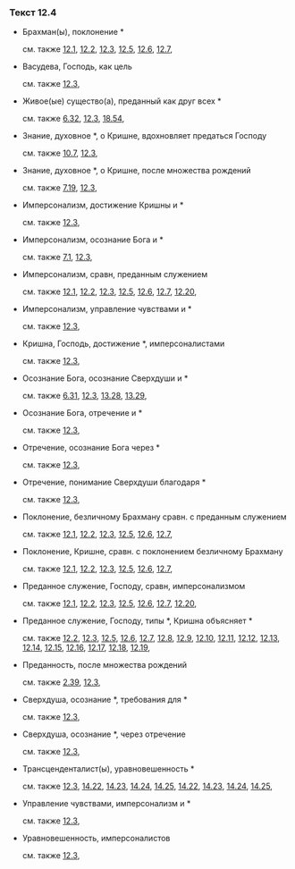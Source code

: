 ### Текст 12.4
	
- Брахман(ы), поклонение \*

	см. также  [12.1](../12/1201.md),  [12.2](../12/1202.md),  [12.3](../12/1203.md),  [12.5](../12/1205.md),  [12.6](../12/1206.md),  [12.7](../12/1207.md), 
	
- Васудева, Господь, как цель

	см. также  [12.3](../12/1203.md), 
	
- Живое(ые) существо(а), преданный как друг всех \*

	см. также  [6.32](../06/0632.md),  [12.3](../12/1203.md),  [18.54](../18/1854.md), 
	
- Знание, духовное \*, о Кришне, вдохновляет предаться Господу

	см. также  [10.7](../10/1007.md),  [12.3](../12/1203.md), 
	
- Знание, духовное \*, о Кришне, после множества рождений

	см. также  [7.19](../07/0719.md),  [12.3](../12/1203.md), 
	
- Имперсонализм, достижение Кришны и \*

	см. также  [12.3](../12/1203.md), 
	
- Имперсонализм, осознание Бога и \*

	см. также  [7.1](../07/0701.md),  [12.3](../12/1203.md), 
	
- Имперсонализм, сравн, преданным служением

	см. также  [12.1](../12/1201.md),  [12.2](../12/1202.md),  [12.3](../12/1203.md),  [12.5](../12/1205.md),  [12.6](../12/1206.md),  [12.7](../12/1207.md),  [12.20](../12/1220.md), 
	
- Имперсонализм, управление чувствами и \*

	см. также  [12.3](../12/1203.md), 
	
- Кришна, Господь, достижение \*, имперсоналистами

	см. также  [12.3](../12/1203.md), 
	
- Осознание Бога, осознание Сверхдуши и \*

	см. также  [6.31](../06/0631.md),  [12.3](../12/1203.md),  [13.28](../13/1328.md),  [13.29](../13/1329.md), 
	
- Осознание Бога, отречение и \*

	см. также  [12.3](../12/1203.md), 
	
- Отречение, осознание Бога через \*

	см. также  [12.3](../12/1203.md), 
	
- Отречение, понимание Сверхдуши благодаря \*

	см. также  [12.3](../12/1203.md), 
	
- Поклонение, безличному Брахману сравн. с преданным служением

	см. также  [12.1](../12/1201.md),  [12.2](../12/1202.md),  [12.3](../12/1203.md),  [12.5](../12/1205.md),  [12.6](../12/1206.md),  [12.7](../12/1207.md), 
	
- Поклонение, Кришне, сравн. с поклонением безличному Брахману

	см. также  [12.1](../12/1201.md),  [12.2](../12/1202.md),  [12.3](../12/1203.md),  [12.5](../12/1205.md),  [12.6](../12/1206.md),  [12.7](../12/1207.md), 
	
- Преданное служение, Господу, сравн, имперсонализмом

	см. также  [12.1](../12/1201.md),  [12.2](../12/1202.md),  [12.3](../12/1203.md),  [12.5](../12/1205.md),  [12.6](../12/1206.md),  [12.7](../12/1207.md),  [12.20](../12/1220.md), 
	
- Преданное служение, Господу, типы \*, Кришна объясняет \*

	см. также  [12.2](../12/1202.md),  [12.3](../12/1203.md),  [12.5](../12/1205.md),  [12.6](../12/1206.md),  [12.7](../12/1207.md),  [12.8](../12/1208.md),  [12.9](../12/1209.md),  [12.10](../12/1210.md),  [12.11](../12/1211.md),  [12.12](../12/1212.md),  [12.13](../12/1213.md),  [12.14](../12/1214.md),  [12.15](../12/1215.md),  [12.16](../12/1216.md),  [12.17](../12/1217.md),  [12.18](../12/1218.md),  [12.19](../12/1219.md), 
	
- Преданность, после множества рождений

	см. также  [2.39](../02/0239.md),  [12.3](../12/1203.md), 
	
- Сверхдуша, осознание \*, требования для \*

	см. также  [12.3](../12/1203.md), 
	
- Сверхдуша, осознание \*, через отречение

	см. также  [12.3](../12/1203.md), 
	
- Трансценденталист(ы), уравновешенность \*

	см. также  [12.3](../12/1203.md),  [14.22](../14/1422.md),  [14.23](../14/1423.md),  [14.24](../14/1424.md),  [14.25](../14/1425.md),  [14.22](../14/1422.md),  [14.23](../14/1423.md),  [14.24](../14/1424.md),  [14.25](../14/1425.md), 
	
- Управление чувствами, имперсонализм и \*

	см. также  [12.3](../12/1203.md), 
	
- Уравновешенность, имперсоналистов

	см. также  [12.3](../12/1203.md), 
